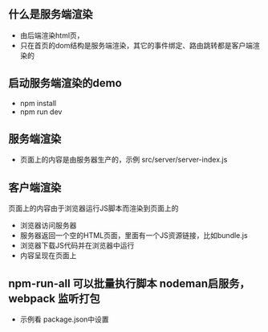 ## 什么是服务端渲染
- 由后端渲染html页，
- 只在首页的dom结构是服务端渲染，其它的事件绑定、路由跳转都是客户端渲染的

## 启动服务端渲染的demo
- npm install
- npm run dev

## 服务端渲染
- 页面上的内容是由服务器生产的，示例 src/server/server-index.js

## 客户端渲染
页面上的内容由于浏览器运行JS脚本而渲染到页面上的

- 浏览器访问服务器
- 服务器返回一个空的HTML页面，里面有一个JS资源链接，比如bundle.js
- 浏览器下载JS代码并在浏览器中运行
- 内容呈现在页面上

## npm-run-all 可以批量执行脚本 nodeman启服务，webpack 监听打包
- 示例看 package.json中设置
